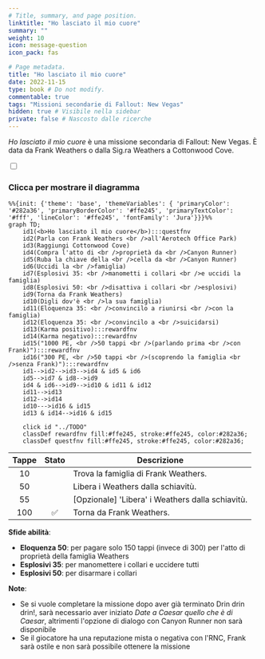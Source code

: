 ```yaml
---
# Title, summary, and page position.
linktitle: "Ho lasciato il mio cuore"
summary: ""
weight: 10
icon: message-question
icon_pack: fas

# Page metadata.
title: "Ho lasciato il mio cuore"
date: 2022-11-15
type: book # Do not modify.
commentable: true
tags: "Missioni secondarie di Fallout: New Vegas"
hidden: true # Visibile nella sidebar
private: false # Nascosto dalle ricerche
---
```


<div class="fnv">


*Ho lasciato il mio cuore* è una missione secondaria di Fallout: New Vegas. È data da Frank Weathers o dalla Sig.ra Weathers a Cottonwood Cove.


<section class="chart-collapse">
<input type="checkbox" name="collapse2" id="handle2">
<h3 class="handle">
<label for="handle2">Clicca per mostrare il diagramma</label>
</h3>
<div class="content">

```mermaid
%%{init: {'theme': 'base', 'themeVariables': { 'primaryColor': '#282a36', 'primaryBorderColor': '#ffe245', 'primaryTextColor': '#fff', 'lineColor': '#ffe245', 'fontFamily': 'Jura'}}}%%
graph TD;
    id1(<b>Ho lasciato il mio cuore</b>):::questfnv
    id2(Parla con Frank Weathers <br />all'Aerotech Office Park)
    id3(Raggiungi Cottonwood Cove)
    id4(Compra l'atto di <br />proprietà da <br />Canyon Runner)
    id5(Ruba la chiave della <br />cella da <br />Canyon Runner)
    id6(Uccidi la <br />famiglia)
    id7(Esplosivi 35: <br />manometti i collari <br />e uccidi la famiglia) 
    id8(Esplosivi 50: <br />disattiva i collari <br />esplosivi)
    id9(Torna da Frank Weathers)
    id10(Digli dov'è <br />la sua famiglia)
    id11(Eloquenza 35: <br />convincilo a riunirsi <br />con la famiglia)
    id12(Eloquenza 35: <br />convincilo a <br />suicidarsi)
    id13(Karma positivo):::rewardfnv
    id14(Karma negativo):::rewardfnv
    id15("1000 PE, <br />50 tappi <br />(parlando prima <br />con Frank)"):::rewardfnv
    id16("300 PE, <br />50 tappi <br />(scoprendo la famiglia <br />senza Frank)"):::rewardfnv
    id1-->id2-->id3-->id4 & id5 & id6
    id5-->id7 & id8-->id9
    id4 & id6-->id9-->id10 & id11 & id12
    id11-->id13
    id12-->id14
    id10--->id16 & id15
    id13 & id14-->id16 & id15

    click id "../TODO"
    classDef rewardfnv fill:#ffe245, stroke:#ffe245, color:#282a36;
    classDef questfnv fill:#ffe245, stroke:#ffe245, color:#282a36;
```

</div>
</section>

| Tappe |       Stato        | Descrizione |
|:-----:|:------------------:| ----------- |
|                           10                          |            | Trova la famiglia di Frank Weathers.                                                                                                                                        |
|                           50                          |            | Libera i Weathers dalla schiavitù.                                                                                                                                          |
|                           55                          |            | [Opzionale] 'Libera' i Weathers dalla schiavitù.                                                                                                                             |
|                          100                          | :white_check_mark: | Torna da Frank Weathers.                                                                                                                                                    |



**Sfide abilità**:
- **Eloquenza 50**: per pagare solo 150 tappi (invece di 300) per l'atto di proprietà della famiglia Weathers
- **Esplosivi 35**: per manomettere i collari e uccidere tutti
- **Esplosivi 50**: per disarmare i collari




**Note**:
- Se si vuole completare la missione dopo aver già terminato Drin drin drin!, sarà necessario aver iniziato *Date a Caesar quello che è di Caesar*, altrimenti l'opzione di dialogo con Canyon Runner non sarà disponibile
- Se il giocatore ha una reputazione mista o negativa con l'RNC, Frank sarà ostile e non sarà possibile ottenere la missione 


</div>


